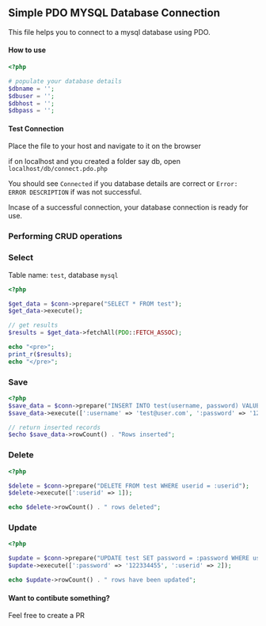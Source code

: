 ## Simple PDO MYSQL Database Connection
This file helps you to connect to a mysql database using PDO.

#### How to use

```php
<?php

# populate your database details
$dbname = '';
$dbuser = '';
$dbhost = '';
$dbpass = '';

```

#### Test Connection
Place the file to your host and navigate to it on the browser

if on localhost and you created a folder say db, open ```localhost/db/connect.pdo.php```

You should see ```Connected``` if you database details are correct or ```Error: ERROR DESCRIPTION``` if was not successful.

Incase of a successful connection, your database connection is ready for use.

### Performing CRUD operations

### Select
Table name: ```test```, database ```mysql```

```php
<?php

$get_data = $conn->prepare("SELECT * FROM test");
$get_data->execute();

// get results 
$results = $get_data->fetchAll(PDO::FETCH_ASSOC);

echo "<pre>";
print_r($results);
echo "</pre>";
```

### Save
```php
<?php
$save_data = $conn->prepare("INSERT INTO test(username, password) VALUES(:username, :password)");
$save_data->execute([':username' => 'test@user.com', ':password' => '1234567']);

// return inserted records
$echo $save_data->rowCount() . "Rows inserted";
```

### Delete
```php
<?php

$delete = $conn->prepare("DELETE FROM test WHERE userid = :userid");
$delete->execute([':userid' => 1]);

echo $delete->rowCount() . " rows deleted";
```

### Update
```php
<?php

$update = $conn->prepare("UPDATE test SET password = :password WHERE userid = :userid");
$update->execute([':password' => '122334455', ':userid' => 2]);

echo $update->rowCount() . " rows have been updated";

```


#### Want to contibute something?
Feel free to create a PR